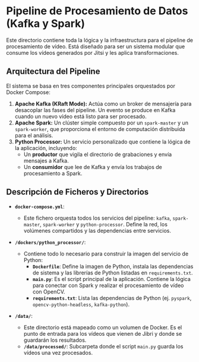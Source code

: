 # Pipeline de Procesamiento de Datos (Kafka y Spark)

Este directorio contiene toda la lógica y la infraestructura para el pipeline de procesamiento de vídeo. Está diseñado para ser un sistema modular que consume los vídeos generados por Jitsi y les aplica transformaciones.

## Arquitectura del Pipeline

El sistema se basa en tres componentes principales orquestados por Docker Compose:
1.  **Apache Kafka (KRaft Mode):** Actúa como un broker de mensajería para desacoplar las fases del pipeline. Un evento se produce en Kafka cuando un nuevo vídeo está listo para ser procesado.
2.  **Apache Spark:** Un clúster simple compuesto por un `spark-master` y un `spark-worker`, que proporciona el entorno de computación distribuida para el análisis.
3.  **Python Processor:** Un servicio personalizado que contiene la lógica de la aplicación, incluyendo:
    * Un **productor** que vigila el directorio de grabaciones y envía mensajes a Kafka.
    * Un **consumidor** que lee de Kafka y envía los trabajos de procesamiento a Spark.

## Descripción de Ficheros y Directorios

* **`docker-compose.yml`**:
    * Este fichero orquesta todos los servicios del pipeline: `kafka`, `spark-master`, `spark-worker` y `python-processor`. Define la red, los volúmenes compartidos y las dependencias entre servicios.

* **`/dockers/python_processor/`**:
    * Contiene todo lo necesario para construir la imagen del servicio de Python:
        * **`Dockerfile`**: Define la imagen de Python, instala las dependencias de sistema y las librerías de Python listadas en `requirements.txt`.
        * **`main.py`**: Es el script principal de la aplicación. Contiene la lógica para conectar con Spark y realizar el procesamiento de vídeo con OpenCV.
        * **`requirements.txt`**: Lista las dependencias de Python (ej. `pyspark`, `opencv-python-headless`, `kafka-python`).

* **`/data/`**:
    * Este directorio está mapeado como un volumen de Docker. Es el punto de entrada para los vídeos que vienen de Jibri y donde se guardarán los resultados.
    * **`/data/processed/`**: Subcarpeta donde el script `main.py` guarda los vídeos una vez procesados.